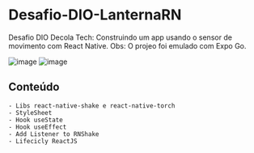 # Desafio-DIO-LanternaRN
Desafio DIO Decola Tech: Construindo um app usando o sensor de movimento com React Native.
Obs: O projeo foi emulado com Expo Go.

![image](https://user-images.githubusercontent.com/108284800/176758419-a3b39ead-6c1c-44b2-b7b3-1b0c2e097eda.png)
![image](https://user-images.githubusercontent.com/108284800/176758452-7f6488fd-cd1e-4b34-9e83-ac6940b353c3.png)


## Conteúdo

    - Libs react-native-shake e react-native-torch
    - StyleSheet
    - Hook useState
    - Hook useEffect
    - Add Listener to RNShake
    - Lifecicly ReactJS

